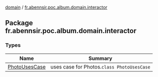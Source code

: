 [domain](../index.md) / [fr.abennsir.poc.album.domain.interactor](./index.md)

## Package fr.abennsir.poc.album.domain.interactor

### Types

| Name | Summary |
|---|---|
| [PhotoUsesCase](-photo-uses-case/index.md) | uses case for Photos.`class PhotoUsesCase` |
